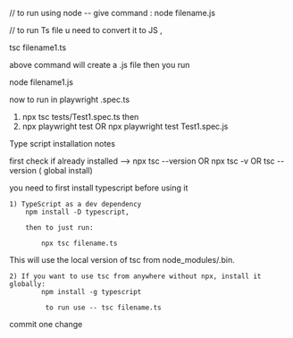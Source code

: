// to run using node -- give command :
node filename.js

// to run Ts file u need to convert it to JS ,

tsc filename1.ts

above command will create a .js file then you run

node filename1.js

now to run in playwright .spec.ts

1.  npx tsc tests/Test1.spec.ts
    then
2.  npx playwright test OR
    npx playwright test Test1.spec.js

Type script installation notes

first check if already installed --> npx tsc --version OR npx tsc -v OR tsc --version ( global install)

you need to first install typescript before using it

    1) TypeScript as a dev dependency
        npm install -D typescript,

        then to just run:

            npx tsc filename.ts

This will use the local version of tsc from node_modules/.bin.

    2) If you want to use tsc from anywhere without npx, install it globally:
            npm install -g typescript

             to run use -- tsc filename.ts

commit one change
